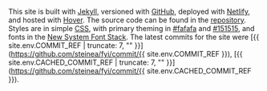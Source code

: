 This site is built with [Jekyll](https://jekyllrb.com/), versioned with [GitHub](https://github.com/), deployed with [Netlify](https://www.netlify.com/), and hosted with [Hover](https://www.hover.com/). The source code can be found in the [repository](https://github.com/steinea/fyi). Styles are in simple [CSS](/assets/css/custom.css), with primary theming in [#fafafa](https://www.color-hex.com/color/fafafa) and [#151515](https://www.color-hex.com/color/151515), and fonts in the [New System Font Stack](https://bitsofco.de/the-new-system-font-stack/). The latest commits for the site were [{{ site.env.COMMIT_REF | truncate: 7, "" }}](https://github.com/steinea/fyi/commit/{{ site.env.COMMIT_REF }}), [{{ site.env.CACHED_COMMIT_REF | truncate: 7, "" }}](https://github.com/steinea/fyi/commit/{{ site.env.CACHED_COMMIT_REF }}).

